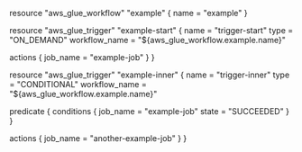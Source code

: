 resource "aws_glue_workflow" "example" {
  name = "example"
}

resource "aws_glue_trigger" "example-start" {
  name = "trigger-start"
  type = "ON_DEMAND"
  workflow_name = "${aws_glue_workflow.example.name}"

  actions {
    job_name = "example-job"
  }
}

resource "aws_glue_trigger" "example-inner" {
  name = "trigger-inner"
  type = "CONDITIONAL"
  workflow_name = "${aws_glue_workflow.example.name}"

  predicate {
    conditions {
      job_name = "example-job"
      state = "SUCCEEDED"
    }
  }

  actions {
    job_name = "another-example-job"
  }
}
